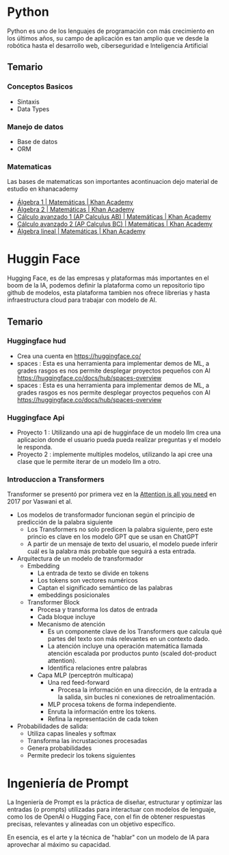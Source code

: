 # Python

Python es uno de los lenguajes de programación con más crecimiento en los últimos años, su campo de aplicación es tan amplio que ve desde la robótica hasta el desarrollo web, ciberseguridad e Inteligencia Artificial

## Temario

### Conceptos Basicos

* Sintaxis
* Data Types

### Manejo de datos

* Base de datos
* ORM

### Matematicas

Las bases de matematicas son importantes acontinuacion dejo material de estudio en khanacademy

* [Álgebra 1 | Matemáticas | Khan Academy](https://es.khanacademy.org/math/algebra "‌")
* [Álgebra 2 | Matemáticas | Khan Academy](https://es.khanacademy.org/math/algebra2 "‌")
* [Cálculo avanzado 1 (AP Calculus AB) | Matemáticas | Khan Academy](https://es.khanacademy.org/math/ap-calculus-ab "‌")
* [Cálculo avanzado 2 (AP Calculus BC) | Matemáticas | Khan Academy](https://es.khanacademy.org/math/ap-calculus-bc "‌")
* [Álgebra lineal | Matemáticas | Khan Academy](https://es.khanacademy.org/math/linear-algebra "‌")

# Huggin Face

Hugging Face, es de las empresas y plataformas más importantes en el boom de la IA, podemos definir la plataforma como un repositorio tipo github de modelos, esta plataforma tambien nos ofrece librerias y hasta infraestructura cloud para trabajar con modelo de AI.

## Temario

### Huggingface hud

* Crea una cuenta en https://huggingface.co/
* spaces : Esta es una herramienta para implementar demos de ML, a grades rasgos es nos permite desplegar proyectos pequeños con AI https://huggingface.co/docs/hub/spaces-overview
* spaces : Esta es una herramienta para implementar demos de ML, a grades rasgos es nos permite desplegar proyectos pequeños con AI https://huggingface.co/docs/hub/spaces-overview

### Huggingface Api

* Proyecto 1 : Utilizando una api de hugginface de un modelo llm crea una aplicacion donde el usuario pueda pueda realizar preguntas y el modelo le responda.
* Proyecto 2 : implemente multiples modelos, utilizando la api cree una clase que le permite iterar de un modelo llm a otro.

### Introduccion a Transformers

Transformer se presentó por primera vez en la [Attention is all you need](https://dl.acm.org/doi/10.5555/3295222.3295349) en 2017 por Vaswani et al.

* Los modelos de transformador funcionan según el principio de predicción de la palabra siguiente
    * Los Transformers no solo predicen la palabra siguiente, pero este princio es clave en los modelo GPT que se usan en ChatGPT
    * A partir de un mensaje de texto del usuario, el modelo puede inferir cuál es la palabra más probable que seguirá a esta entrada.
*  Arquitectura de un modelo de transformador
    * Embedding
        * La entrada de texto se divide en tokens
        * Los tokens son vectores numéricos
        * Captan el significado semántico de las palabras
        * embeddings posicionales
    * Transformer Block
        * Procesa y transforma los datos de entrada
        * Cada bloque incluye
        * Mecanismo de atención
            * Es un componente clave de los Transformers que calcula qué partes del texto son más relevantes en un contexto dado.
            * La atención incluye una operación matemática llamada atención escalada por productos punto (scaled dot-product attention).
            * Identifica relaciones entre palabras
        * Capa MLP (perceptrón multicapa)
            * Una red feed-forward
                * Procesa la información en una dirección, de la entrada a la salida, sin bucles ni conexiones de retroalimentación.
            * MLP procesa tokens de forma independiente.
            * Enruta la información entre los tokens.
            * Refina la representación de cada token
* Probabilidades de salida:
    * Utiliza capas lineales y softmax
    * Transforma las incrustaciones procesadas
    * Genera probabilidades
    * Permite predecir los tokens siguientes

# Ingeniería de Prompt

La Ingeniería de Prompt es la práctica de diseñar, estructurar y optimizar las entradas (o prompts) utilizadas para interactuar con modelos de lenguaje, como los de OpenAI o Hugging Face, con el fin de obtener respuestas precisas, relevantes y alineadas con un objetivo específico.

En esencia, es el arte y la técnica de "hablar" con un modelo de IA para aprovechar al máximo su capacidad.

